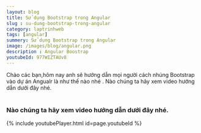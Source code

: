 ```yaml
---
layout: blog
title: Sử dụng Bootstrap trong Angular  
slug : su-dung-bootstrap-trong-angular
category: laptrinhweb
tags: [angular]
summery: Sử dụng Bootstrap trong Angular   
image: /images/blog/angular.png
description : Angular Boostrap 
youtubeId: 977WIZTAUv8
---
```

 
Chào các bạn,hôm nay anh sẽ hướng dẫn mọi người cách nhúng Bootstrap vào dự án Angualr là như thế nào nhé .
Nào chúng ta hãy xem video hướng dẫn dưới đây nhé.
<br><br>

### Nào chúng ta hãy xem video hướng dẫn dưới đây nhé.
{% include youtubePlayer.html id=page.youtubeId %}